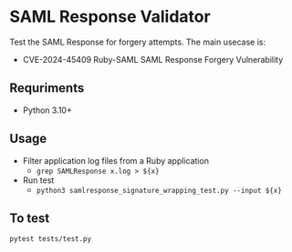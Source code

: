 # SAML Response Validator

Test the SAML Response for forgery attempts. The main usecase is:

* CVE-2024-45409 Ruby-SAML SAML Response Forgery Vulnerability

## Requriments

* Python 3.10+ 

## Usage

* Filter application log files from a Ruby application
  * `grep SAMLResponse x.log > ${x}`
* Run test
  * `python3 samlresponse_signature_wrapping_test.py --input ${x}` 


## To test

`pytest tests/test.py`
